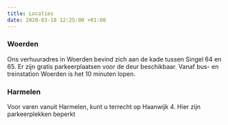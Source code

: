 ```yaml
---
title: Locaties
date: 2020-03-18 12:25:00 +01:00
---
```


### Woerden

Ons verhuuradres in Woerden bevind zich aan de kade tussen Singel 64 en 65. Er zijn gratis parkeerplaatsen voor de deur beschikbaar. Vanaf bus- en treinstation Woerden is het 10 minuten lopen.

### Harmelen

Voor varen vanuit Harmelen, kunt u terrecht op Haanwijk 4. Hier zijn parkeerplekken beperkt
